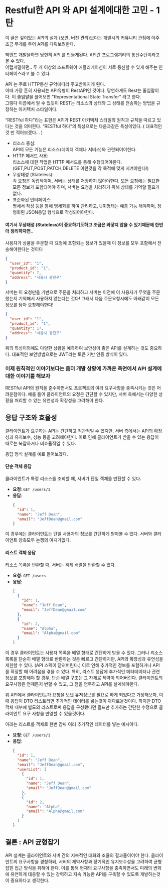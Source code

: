 # Restful한 API 와 API 설계에대한 고민 - 1탄

이 글은 깊이있는 API의 설계 (보안, 버전 관리)보다는 개발시의 커뮤니티 관점에 아주 조금 무게를 두어 API를 다뤄보려한다.

백엔드 개발을하면 당현히 API 를 만들게된다. API란 프로그램끼리의 통신수단이라고 볼 수 있다.  
어렵게말하면.. 두 개 이상의 소프트웨어 애플리케이션이 서로 통신할 수 있게 해주는 인터페이스라고 볼 수 있다.  

API 는 주로 HTTP통신 규약에따라 주고받아지게 된다.  
이때 가장 흔히 사용되는 API유형이 RestAPI인 것이다. 당연하게도 Rest는 줄임말이다. 이 줄임말을 풀어보면 "Representational State Transfer" 라고 한다.  
그렇다 이름에서 알 수 있듯이 REST는 리소스의 상태와 그 상태를 전송하는 방법을 규정하는 아키텍처 스타일이다.

“RESTful 하다”라는 표현은 API가 REST 아키텍처 스타일의 원칙과 규칙을 따르고 있다는 것을 의미한다.
“RESTful 하다”의 특성으로는 다음과같은 특성이있다. ( 대표적인 것 만 적어보겠다... ) 

- 리소스 중심:  
API의 모든 기능은 리소스(데이터 객체나 서비스)와 관련되어야한다.
- HTTP 메서드 사용:  
  리소스에 대한 작업은 HTTP 메서드를 통해 수행되어야한다. (GET,PUT,POST,PATCH,DELETE 이런것을 각 목적에 맞게 지켜야한다!)
- 무상태성 (Stateless):  
각 요청은 독립적이며, 서버는 상태를 저장하지 않아야한다. 
모든 요청에는 필요한 모든 정보가 포함되어야 하며, 
서버는 요청을 처리하기 위해 상태를 기억할 필요가없다.
- 표준화된 인터페이스:  
명세서 작성 등을 통해 명세화를 하여 관리하고, URI형태는 예층 가능 해야하며, 
정형화된 JSON응답 형식으로 작성되어야한다.

#### 여기서 무상태성 (Stateless)이 중요하기도하고 조금은 와닿지 않을 수 있기때문에 한번 더 정리하자면..

사용자가 상품을 주문할 때 요청에 포함되는 정보가 있을때 이 정보를 모두 포함해서 전송해야한다는 것이다
```json
{
  "user_id": "1",
  "product_id": "1",
  "quantity": 7,
  "address": "서울시 광진구"
}
```

서버는 이 요청만을 기반으로 주문을 처리하고
서버는 이전에 이 사용자가 무엇을 주문했는지 기억해서 사용하지 않는다는 것다! 그래서 다음 주문요청시에도 아래같이 모든 정보를 담아 요창해야한다!

```json
{
  "user_id": "1",
  "product_id": "1",
  "quantity": 17,
  "address": "서울시 광진구"
}
```

위의 특성이외에도 다양한 상황을 예측하여 보안성이 좋은 API를 설계하는 것도 중요하다.
대표적인 보안방법으로는 JWT라는 토큰 기반 인증 방식이 있다.


### 이제 원칙적인 이야기보다는 좀더 개발 상황에 가까운 측면에서 API 설계에대한 이야기를 해보자

RESTful API의 원칙을 준수하면서도 프로젝트의 여러 요구사항을 충족시키는 것은 어려운점이다.
예를 들어 클라이언트의 요청은 간단할 수 있지만, 
서버 측에서는 다양한 상황을 처리할 수 있는 유연성과 확장성을 고려해야 한다.

## 응답 구조와 효율성
클라이언트가 요구하는 API는 간단하고 직관적일 수 있지만, 
서버 측에서는 API의 확장성과 유지보수, 성능 등을 고려해야한다. 
이로 인해 클라이언트가 받을 수 있는 응답이 때로는 복잡하거나 비효율적일 수 있다. 

응답 형식 설계를 예로 들어보겠다.

#### 단순 객체 응답

클라이언트가 특정 리소스를 조회할 때, 서버가 단일 객체를 반환할 수 있다.

- **요청**: `GET /users/1`
- **응답**:
  ```json
  {
    "id": 1,
    "name": "Jeff Dean",
    "email": "JeffDean@gmail.com"
  }
  ```

이 경우에는 클라이언트는 단일 사용자의 정보를 간단하게 받아볼 수 있다.
서버와 클라이언트 양측모두 논쟁의 여지가없다.

#### 리스트 객체 응답

리소스 목록을 반환할 때, 서버는 객체 배열을 반환할 수 있다.

- **요청**: `GET /users`
- **응답**:
    ```json
    [
      {
        "id": 1,
        "name": "Jeff Dean",
        "email": "JeffDean@gmail.com"
      },
      {
        "id": 2,
        "name": "Alpha",
        "email": "Alpha@gmail.com"
      }
    ]
    ```

이 경우 클라이언트는 사용자 목록을 배열 형태로 간단하게 받을 수 있다.
그러나 리소스 목록을 단순히 배열 형태로 반환하는 것은 빠르고 간단하지만, 
API의 확장성과 유연성을 제한할 수 있다. (API 스펙이 닫혀버린다.)
이로 인해 추가적인 정보를 포함하거나 API를 확장할 때 어려움을 겪을 수 있다.
특히, 리스트 응답에 추가적인 메타데이터나 관련 정보를 포함해야 할 경우, 단순 배열 구조는 그 자체로 제약이 되어버린다.
클라이언트의 요구사항은 언제든지 변할 수 있고, 그 점을 염두하고 API를 설계해야한다.

위 API에서 클라이언트가 요청을 보낸 유저정보를 필요로 하게 되었다고 가정해보자,
이때 응답이 DTO 리스트라면 추가적인 데이터를 넣는것이 까다로울것이다.
하지만 DTO객체 내부에 별도의 리스트로써 응답을 구성했다면 
필드만 추가하는 간단한 수정으로 클라이언트 요구 사항을 반영할 수 있을것이다.

아래는 리스트를 객체로 한번 감싸 여러 추가적인 데이터를 넣는 예시이다.

- **요청**: `GET /users/1`
- **응답**:
  ```json
  {
    "id": 1,
    "name": "Jeff Dean",
    "email": "JeffDean@gmail.com",
    "userList": [
      {
        "id": 1,
        "name": "Jeff Dean",
        "email": "JeffDean@gmail.com"
      },
      {
        "id": 2,
        "name": "Alpha",
        "email": "Alpha@gmail.com"
      }
    ]
  }
  ```

## 결론 : API 균형잡기
API 설계는 클라이언트와 서버 간의 지속적인 대화와 조율의 결과물이어야 한다. 
클라이언트의 요구사항을 경청하되, 서버의 제약사항과 장기적인 유지보수성을 고려하여 균형 잡힌 접근 방식을 취해야 한다. 
이를 통해 현재의 요구사항을 충족하면서도 미래의 변화에 유연하게 대응할 수 있는 강력하고 지속 가능한 API를 구축할 수 있도록 개발하는것이 중요하다고 생각한다.